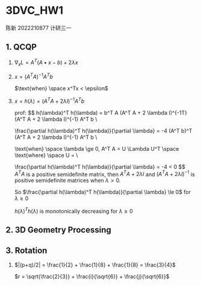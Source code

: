 # 3DVC_HW1

陈新	2022210877	计研三一



## 1. QCQP

1. $\nabla_x L = A^T(A \bullet x - b) +2 \lambda x$

2. $x = (A^T A)^{-1} A^T b$

   $\text{when} \space x^Tx < \epsilon$

3. $x = h(\lambda) = (A^T A + 2 \lambda I)^{-1} A^T b$

   prof:
   $$
   h(\lambda)^T h(\lambda) = b^T A (A^T A + 2 \lambda I)^{-1T} (A^T A + 2 \lambda I)^{-1} A^T b \\
   
   \frac{\partial h(\lambda)^T h(\lambda)}{\partial \lambda} = -4 (A^T b)^T (A^T A + 2 \lambda I)^{-1} A^T b \\
   
   \text{when} \space \lambda \ge 0, A^T A = U \Lambda U^T \space \text{where} \space U = \\
   
   \frac{\partial h(\lambda)^T h(\lambda)}{\partial \lambda} = -4  < 0
   $$
   $A^T A$ is a positive semidefinite matrix, then $A^T A + 2 \lambda I$  and $(A^T A + 2 \lambda I)^{-1}$ is positive semidefinite matrices when $\lambda \gt 0$.
   
   So $\frac{\partial h(\lambda)^T h(\lambda)}{\partial \lambda} \le 0$ for $\lambda \ge 0$
   
   $h(\lambda)^T h(\lambda)$ is monotonically decreasing for $\lambda \ge 0$



## 2. 3D Geometry Processing



## 3. Rotation

1. $|(p+q)/2| = \frac{1}{2} + \frac{1}{8} + \frac{1}{8} = \frac{3}{4}$

   $r = \sqrt{\frac{2}{3}} + \frac{i}{\sqrt{6}} + \frac{j}{\sqrt{6}}$
